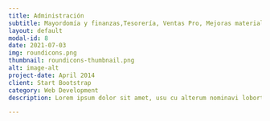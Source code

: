 ```yaml
---
title: Administración
subtitle: Mayordomía y finanzas,Tesorería, Ventas Pro, Mejoras materiales, Librería.
layout: default
modal-id: 8
date: 2021-07-03
img: roundicons.png
thumbnail: roundicons-thumbnail.png
alt: image-alt
project-date: April 2014
client: Start Bootstrap
category: Web Development
description: Lorem ipsum dolor sit amet, usu cu alterum nominavi lobortis. At duo novum diceret. Tantas apeirian vix et, usu sanctus postulant inciderint ut, populo diceret necessitatibus in vim. Cu eum dicam feugiat noluisse.

---
```

